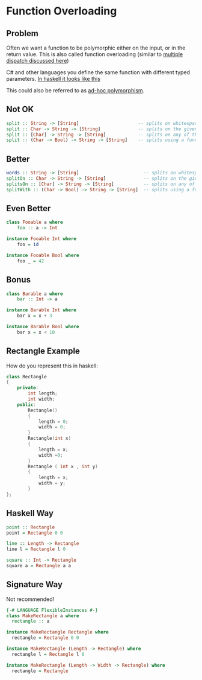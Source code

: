 Function Overloading
====================

Problem
-------

Often we want a function to be polymorphic either on the input, or in
the return value. This is also called function overloading (similar to
[multiple dispatch discussed
here](http://programmers.stackexchange.com/questions/125084/multiple-dispatch-vs-function-overloading))

C\# and other languages you define the same function with different
typed parameters. [In haskell it looks like
this](http://stackoverflow.com/questions/6636107/polymorphism-in-haskell)

This could also be referred to as [ad-hoc
polymorphism](https://wiki.haskell.org/Polymorphism#Ad-hoc_polymorphism).

Not OK
------

```haskell
split :: String -> [String]                      -- splits on whitespace
split :: Char -> String -> [String]              -- splits on the given character
split :: [Char] -> String -> [String]            -- splits on any of the given characters
split :: (Char -> Bool) -> String -> [String]    -- splits using a function that tells you when
```

Better
------

```haskell
words :: String -> [String]                        -- splits on whitespace
splitOn :: Char -> String -> [String]              -- splits on the given character
splitsOn :: [Char] -> String -> [String]           -- splits on any of the given characters
splitWith :: (Char -> Bool) -> String -> [String]  -- splits using a function that tells you when
```

Even Better
-----------

```haskell
class Fooable a where
    foo :: a -> Int

instance Fooable Int where
    foo = id

instance Fooable Bool where
    foo _ = 42
```

Bonus
-----

```haskell
class Barable a where
    bar :: Int -> a

instance Barable Int where
    bar x = x + 3

instance Barable Bool where
    bar x = x < 10
```

Rectangle Example
----

How do you represent this in haskell:

```cpp
class Rectangle
{
    private:
        int length;
        int width;
    public:
        Rectangle()
        {
            length = 0;
            width = 0;
        }
        Rectangle(int x)
        {
            length = x;
            width =0;
        }
        Rectangle ( int x , int y)
        {
            length = x;
            width = y;
        }
};
```

Haskell Way
----

```haskell
point :: Rectangle
point = Rectangle 0 0

line :: Length -> Rectangle
line l = Rectangle l 0

square :: Int -> Rectangle
square a = Rectangle a a
```

Signature Way
----

Not recommended!

```haskell
{-# LANGUAGE FlexibleInstances #-}
class MakeRectangle a where
  rectangle :: a

instance MakeRectangle Rectangle where
  rectangle = Rectangle 0 0

instance MakeRectangle (Length -> Rectangle) where
  rectangle l = Rectangle l 0

instance MakeRectangle (Length -> Width -> Rectangle) where
  rectangle = Rectangle
```
